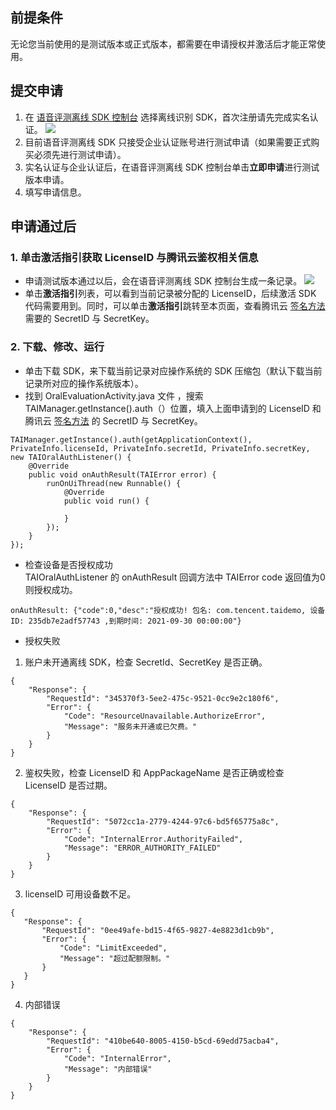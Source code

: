 ## 前提条件
无论您当前使用的是测试版本或正式版本，都需要在申请授权并激活后才能正常使用。

## 提交申请
1. 在 [语音评测离线 SDK 控制台](https://console.cloud.tencent.com/aiface/sdk) 选择离线识别 SDK，首次注册请先完成实名认证。
![](https://main.qcloudimg.com/raw/e2d21055ac76cdcc7aa0385618bc190d.png)
2. 目前语音评测离线 SDK 只接受企业认证账号进行测试申请（如果需要正式购买必须先进行测试申请）。
3. 实名认证与企业认证后，在语音评测离线 SDK 控制台单击**立即申请**进行测试版本申请。
4. 填写申请信息。


## 申请通过后
### 1. 单击**激活指引**获取 LicenseID 与腾讯云鉴权相关信息
- 申请测试版本通过以后，会在语音评测离线 SDK 控制台生成一条记录。
![](https://main.qcloudimg.com/raw/cc001519fe65b6a301f264bf844e7eb0.png)
- 单击**激活指引**列表，可以看到当前记录被分配的 LicenseID，后续激活 SDK 代码需要用到。同时，可以单击**激活指引**跳转至本页面，查看腾讯云 [签名方法](https://cloud.tencent.com/document/product/884/30657) 需要的 SecretID 与 SecretKey。

### 2. 下载、修改、运行
- 单击下载 SDK，来下载当前记录对应操作系统的 SDK 压缩包（默认下载当前记录所对应的操作系统版本）。
- 找到 OralEvaluationActivity.java 文件 ，搜索 TAIManager.getInstance().auth（）位置，填入上面申请到的 LicenseID 和腾讯云 [签名方法](https://cloud.tencent.com/document/product/884/30657) 的 SecretID 与 SecretKey。  
```
TAIManager.getInstance().auth(getApplicationContext(), PrivateInfo.licenseId, PrivateInfo.secretId, PrivateInfo.secretKey, new TAIOralAuthListener() {
    @Override
    public void onAuthResult(TAIError error) {
        runOnUiThread(new Runnable() {
            @Override
            public void run() {
            
            }
        });
    }
});
```
- 检查设备是否授权成功  
TAIOralAuthListener 的 onAuthResult 回调方法中 TAIError code 返回值为0则授权成功。 
```
onAuthResult: {"code":0,"desc":"授权成功! 包名: com.tencent.taidemo, 设备ID: 235db7e2adf57743 ,到期时间: 2021-09-30 00:00:00"}
```
- 授权失败
 1. 账户未开通离线 SDK，检查 SecretId、SecretKey 是否正确。
```
{
    "Response": {
        "RequestId": "345370f3-5ee2-475c-9521-0cc9e2c180f6",
        "Error": {
            "Code": "ResourceUnavailable.AuthorizeError",
            "Message": "服务未开通或已欠费。"
        }
    }
}

```
 2. 鉴权失败，检查 LicenseID 和 AppPackageName 是否正确或检查 LicenseID 是否过期。
```
{
    "Response": {
        "RequestId": "5072cc1a-2779-4244-97c6-bd5f65775a8c",
        "Error": {
            "Code": "InternalError.AuthorityFailed",
            "Message": "ERROR_AUTHORITY_FAILED"
        }
    }
}
```
 3. licenseID 可用设备数不足。
 ```
 {
    "Response": {
        "RequestId": "0ee49afe-bd15-4f65-9827-4e8823d1cb9b",
        "Error": {
            "Code": "LimitExceeded",
            "Message": "超过配额限制。"
        }
    }
}
```
 4. 内部错误
```
{
    "Response": {
        "RequestId": "410be640-8005-4150-b5cd-69edd75acba4",
        "Error": {
            "Code": "InternalError",
            "Message": "内部错误"
        }
    }
}
```


























